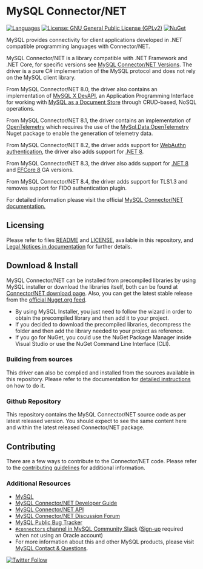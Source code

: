 # MySQL Connector/NET

[![Languages](https://img.shields.io/github/languages/top/mysql/mysql-connector-net)](https://github.com/mysql/mysql-connector-net) [![License: GNU General Public License (GPLv2)](https://img.shields.io/badge/license-GPLv2_with_FOSS_exception-c30014.svg?style=flat)](LICENSE) [![NuGet](https://img.shields.io/nuget/v/MySql.Data)](https://www.nuget.org/profiles/MySQL)

MySQL provides connectivity for client applications developed in .NET compatible programming languages with Connector/NET.

MySQL Connector/NET is a library compatible with .NET Framework and .NET Core, for specific versions see [MySQL Connector/NET Versions](https://dev.mysql.com/doc/connector-net/en/connector-net-versions.html). The driver is a pure C# implementation of the MySQL protocol and does not rely on the MySQL client library.

From MySQL Connector/NET 8.0, the driver also contains an implementation of [MySQL X DevAPI](https://dev.mysql.com/doc/x-devapi-userguide/en/), an Application Programming Interface for working with [MySQL as a Document Store](https://dev.mysql.com/doc/refman/8.0/en/document-store.html) through CRUD-based, NoSQL operations.

From MySQL Connector/NET 8.1, the driver contains an implementation of [OpenTelemetry](https://dev.mysql.com/doc/connector-net/en/connector-net-programming-telemetry.html) which requires the use of the [MySql.Data.OpenTelemetry](https://www.nuget.org/profiles/MySQL/) Nuget package to enable the generation of telemetry data.

From MySQL Connector/NET 8.2, the driver adds support for [WebAuthn authentication](https://dev.mysql.com/doc/dev/connector-net/latest/api/data_api/MySql.Data.MySqlClient.WebAuthnActionCallback.html), the driver also adds support for [.NET 8](https://learn.microsoft.com/en-us/dotnet/core/whats-new/dotnet-8).

From MySQL Connector/NET 8.3, the driver also adds support for [.NET 8](https://learn.microsoft.com/en-us/dotnet/core/whats-new/dotnet-8) and [EFCore 8](https://learn.microsoft.com/en-us/ef/core/what-is-new/ef-core-8.0/whatsnew) GA versions.

From MySQL Connector/NET 8.4, the driver adds support for TLS1.3 and removes support for FIDO authentication plugin.

For detailed information please visit the official [MySQL Connector/NET documentation.](https://dev.mysql.com/doc/connector-net/en/)

## Licensing

Please refer to files [README](README) and [LICENSE](LICENSE), available in this repository, and [Legal Notices in documentation](https://dev.mysql.com/doc/connector-net/en/preface.html) for further details.

## Download & Install

MySQL Connector/NET can be installed from precompiled libraries by using MySQL installer or download the libraries itself, both can be found at [Connector/NET download page](https://dev.mysql.com/downloads/connector/net/). Also, you can get the latest stable release from the [official Nuget.org feed](https://www.nuget.org/profiles/MySQL).

* By using MySQL Installer, you just need to follow the wizard in order to obtain the precompiled library and then add it to your project.
* If you decided to download the precompiled libraries, decompress the folder and then add the library needed to your project as reference.
* If you go for NuGet, you could use the NuGet Package Manager inside Visual Studio or use the NuGet Command Line Interface (CLI).

### Building from sources

This driver can also be complied and installed from the sources available in this repository. Please refer to the documentation for [detailed instructions](https://dev.mysql.com/doc/connector-net/en/connector-net-installation-source.html) on how to do it.

### Github Repository

This repository contains the MySQL Connector/NET source code as per latest released version. You should expect to see the same content here and within the latest released Connector/NET package.

## Contributing

There are a few ways to contribute to the Connector/NET code. Please refer to the [contributing guidelines](CONTRIBUTING.md) for additional information.

### Additional Resources

* [MySQL](http://www.mysql.com/)
* [MySQL Connector/NET Developer Guide](https://dev.mysql.com/doc/connector-net/en/)
* [MySQL Connector/NET API](https://dev.mysql.com/doc/dev/connector-net/8.0/)
* [MySQL Connector/NET Discussion Forum](https://forums.mysql.com/list.php?38)
* [MySQL Public Bug Tracker](https://bugs.mysql.com)
* [`#connectors` channel in MySQL Community Slack](https://mysqlcommunity.slack.com/messages/connectors) ([Sign-up](https://lefred.be/mysql-community-on-slack/) required when not using an Oracle account)
* For more information about this and other MySQL products, please visit [MySQL Contact & Questions](http://www.mysql.com/about/contact/).

[![Twitter Follow](https://img.shields.io/twitter/follow/MySQL.svg?label=Follow%20%40MySQL&style=social)](https://twitter.com/intent/follow?screen_name=MySQL)